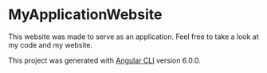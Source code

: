 # MyApplicationWebsite

This website was made to serve as an application. Feel free to take a look at my code and my website.

This project was generated with [Angular CLI](https://github.com/angular/angular-cli) version 6.0.0.
